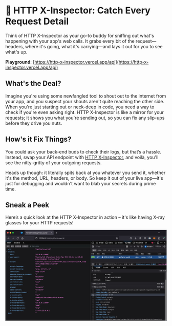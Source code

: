 # 🩻 HTTP X-Inspector: Catch Every Request Detail

Think of HTTP X-Inspector as your go-to buddy for sniffing out what's happening with your app's web calls. It grabs every bit of the request—headers, where it's going, what it's carrying—and lays it out for you to see what's up.

**Playground**: [https://http-x-inspector.vercel.app/api](https://http-x-inspector.vercel.app/api)

## What's the Deal?

Imagine you're using some newfangled tool to shout out to the internet from your app, and you suspect your shouts aren't quite reaching the other side. When you're just starting out or neck-deep in code, you need a way to check if you're even asking right. HTTP X-Inspector is like a mirror for your requests; it shows you what you're sending out, so you can fix any slip-ups before they drive you nuts.

## How's it Fix Things?

You could ask your back-end buds to check their logs, but that’s a hassle. Instead, swap your API endpoint with [HTTP X-Inspector](https://http-x-inspector.vercel.app/api), and voilà, you'll see the nitty-gritty of your outgoing requests.

Heads up though: it literally spits back at you whatever you send it, whether it's the method, URL, headers, or body. So keep it out of your live app—it's just for debugging and wouldn't want to blab your secrets during prime time.

## Sneak a Peek

Here’s a quick look at the HTTP X-Inspector in action – it's like having X-ray glasses for your HTTP requests!

![](demo.webp)
